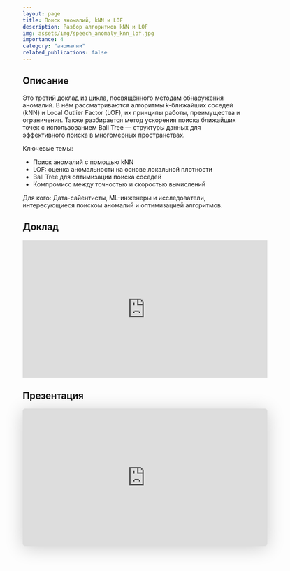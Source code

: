 ```yaml
---
layout: page
title: Поиск аномалий, kNN и LOF
description: Разбор алгоритмов kNN и LOF
img: assets/img/speech_anomaly_knn_lof.jpg
importance: 4
category: "аномалии"
related_publications: false
---
```


## Описание

Это третий доклад из цикла, посвящённого методам обнаружения аномалий. В нём рассматриваются алгоритмы k-ближайших соседей (kNN) и Local Outlier Factor (LOF), их принципы работы, преимущества и ограничения. Также разбирается метод ускорения поиска ближайших точек с использованием Ball Tree — структуры данных для эффективного поиска в многомерных пространствах.

Ключевые темы:

- Поиск аномалий с помощью kNN
- LOF: оценка аномальности на основе локальной плотности
- Ball Tree для оптимизации поиска соседей
- Компромисс между точностью и скоростью вычислений

Для кого: Дата-сайентисты, ML-инженеры и исследователи, интересующиеся поиском аномалий и оптимизацией алгоритмов.

## Доклад

<iframe width="560" height="315" src="https://www.youtube.com/embed/RNJVOHNpiwI?si=5nfsGg2sKrEpkRYW" title="YouTube video player" frameborder="0" allow="accelerometer; autoplay; clipboard-write; encrypted-media; gyroscope; picture-in-picture; web-share" referrerpolicy="strict-origin-when-cross-origin" allowfullscreen></iframe>

## Презентация

<iframe class="speakerdeck-iframe" style="border: 0px; background: rgba(0, 0, 0, 0.1) padding-box; margin: 0px; padding: 0px; border-radius: 6px; box-shadow: rgba(0, 0, 0, 0.2) 0px 5px 40px; width: 560px; height: auto; aspect-ratio: 560 / 315;" frameborder="0" src="https://speakerdeck.com/player/1f2335b8ef3b4732ac2dae0779e53255" title="Moscow Python Meetup №102 Михаил Васильев (старший специалист по машинному обучению). Поиск аномалий в данных, алгоритмы KNN и LOF   " allowfullscreen="true" data-ratio="1.7777777777777777"></iframe>
